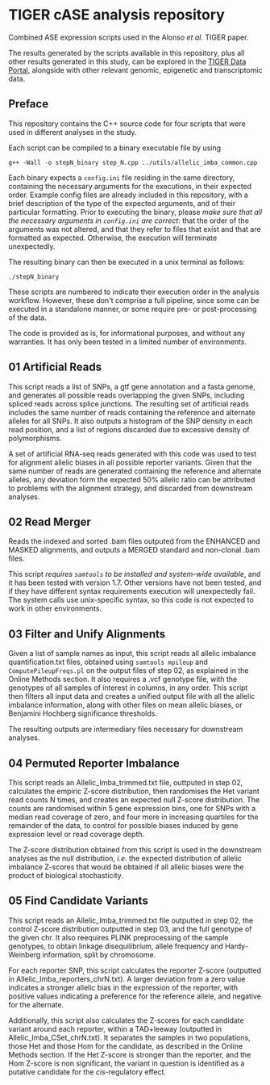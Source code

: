 # TIGER cASE analysis repository
Combined ASE expression scripts used in the Alonso _et al._ TIGER paper.

The results generated by the scripts available in this repository, plus 
all other results generated in this study, can be explored in the
[TIGER Data Portal](http://tiger.bsc.es), alongside with other
relevant genomic, epigenetic and transcriptomic data.

## Preface
This repository contains the C++ source code for four scripts that
were used in different analyses in the study.

Each script can be compiled to a binary executable file by using

```g++ -Wall -o stepN_binary step_N.cpp ../utils/allelic_imba_common.cpp```

Each binary expects a ```config.ini``` file residing in the same directory,
containing the necessary arguments for the executions, in their expected 
order. Example config files are already included in this repository, with 
a brief description of  the type of the expected arguments, and of 
their particular formatting.
Prior to executing the binary, please _make sure that all the necessary 
arguments in ```config.ini``` are correct_: that the order of the arguments
was not altered, and that they refer to files that exist and that
are formatted as expected. Otherwise, the execution will terminate unexpectedly.

The resulting binary can then be executed in a unix terminal as follows:

```./stepN_binary```

These scripts are numbered to indicate their execution order in the 
analysis workflow. However, these don't comprise a full pipeline, 
since some can be executed in a standalone manner, or some require
pre- or post-processing of the data.

The code is provided as is, for informational purposes, and without any 
warranties. It has only been tested in a limited number of environments.

## 01 Artificial Reads
This script reads a list of SNPs, a gtf gene annotation and a fasta genome, 
and generates all possible reads overlapping the given SNPs, including spliced
reads across splice junctions. The resulting set of artificial reads includes 
the same number of  reads containing the reference and alternate alleles 
for all SNPs. It also outputs
a histogram of the SNP density in each read position, and a list of regions
discarded due to excessive density of polymorphisms.

A set of artificial RNA-seq reads generated with this code was used to 
test for alignment allelic biases in all possible reporter variants. Given 
that the same number of reads are generated containing the reference and 
alternate alleles, any deviation form the expected 50% allelic ratio can be
attributed to problems with the alignment strategy, and discarded
from downstream analyses.

## 02 Read Merger
Reads the indexed and sorted .bam files outputed from the ENHANCED 
and MASKED alignments, and outputs a MERGED standard and non-clonal
.bam files.

This script _requires ```samtools``` to be installed and system-wide
available_, and it has been tested with version 1.7. Other versions have 
not been tested, and if they have different syntax requirements 
execution will unexpectedly fail.
The system calls use unix-specific syntax, so this code is not expected
to work in other environments.

## 03 Filter and Unify Alignments
Given a list of sample names as input, this script reads all allelic 
imbalance quantification.txt files, obtained using ```samtools mpileup``` and 
```ComputePileupFreqs.pl``` on the output files of step 02,
as explained in the Online Methods section. 
It also requires a .vcf genotype file, with the genotypes 
of all samples of interest in columns, in any order. This script then
filters all input data and creates a unified output file with all the 
allelic imbalance information, along with other files on mean allelic biases,
or Benjamini Hochberg significance thresholds.

The resulting outputs are intermediary files necessary for downstream 
analyses.

## 04 Permuted Reporter Imbalance
This script reads an Allelic_Imba_trimmed.txt file, outtputed in step 02,
calculates the empiric Z-score distribution, then randomises
the Het variant read counts N times, and creates an expected null Z-score 
distribution. The counts are randomised within 5 gene expression bins, 
one for SNPs with a median read coverage of zero, and four more in increasing 
quartiles for the remainder of the data, to control for possible biases
induced by gene expression level or read coverage depth.

The Z-score distribution obtained from this script is used 
in the downstream analyses as the null distribution, _i.e._ the expected
distribution of allelic imbalance Z-scores that would be obtained if 
all allelic biases were the product of biological stochasticity.

## 05 Find Candidate Variants
This script reads an Allelic_Imba_trimmed.txt file outputted in step 02,
the control Z-score distribution outputted in step 03,
and the full genotype of the given chr. It also reequires PLINK 
preprocessing of the sample genotypes, to obtain linkage disequilibrium, 
allele frequency and Hardy-Weinberg information, split by chromosome.

For each reporter SNP, this script 
calculates the reporter Z-score (outputted in Allelic_Imba_reporters_chrN.txt).
A larger deviation from a zero value indicates a stronger allelic bias in
the expression of the reporter, with positive values indicating a preference
for the reference allele, and negative for the alternate.

Additionally, this script also calculates the Z-scores for each candidate 
variant around each reporter, within a TAD+leeway (outputted in Allelic_Imba_CSet_chrN.txt). 
It separates the samples in two populations, those Het and those Hom for 
the candidate, as described in the Online Methods section. 
If the Het Z-score is stronger than the reporter,
and the Hom Z-score is non significant, the variant in question is 
identified as a putative candidate for the _cis_-regulatory effect.


